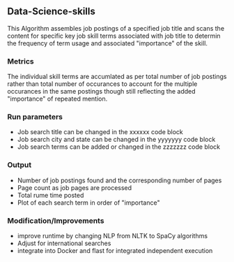 ## Data-Science-skills
This Algorithm assembles job postings of a specified job title and scans the content for specific key job skill terms associated with job title to determin the frequency of term usage and associated "importance" of the skill. 
### Metrics
The individual skill terms are accumlated as per total number of job postings rather than total number of occurances to account for the multiple occurances in the same postings though still reflecting the added "importance" of repeated mention.

### Run parameters
- Job search title can be changed in the xxxxxx code block
- Job search city and state can be changed in the yyyyyyy code block
- Job search terms can be added or changed in the zzzzzzz code block

### Output 
- Number of job postings found and the corresponding number of pages
- Page count as job pages are processed
- Total rume time posted
- Plot of each search term in order of "importance"

### Modification/Improvements
- improve runtime by changing NLP from NLTK to SpaCy algorithms
- Adjust for international searches
- integrate into Docker and flast for integrated independent execution

